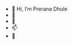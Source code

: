 - 👋 Hi, I’m Prerana Dhule
- 👀 
- 💞️ 
- 📫
- 🌱 

<!---
prerana-61dd/prerana-61dd is a ✨ special ✨ repository because its `README.md` (this file) appears on your GitHub profile.
You can click the Preview link to take a look at your changes.
--->
